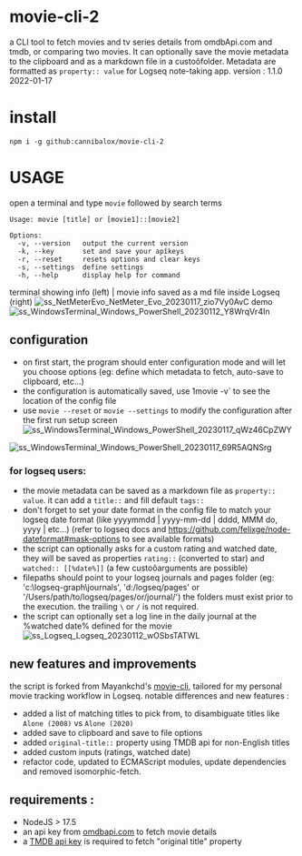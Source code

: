# movie-cli-2

a CLI tool to fetch movies and tv series details from omdbApi.com and tmdb, or comparing two movies.
It can optionally save the movie metadata to the clipboard and as a markdown file in a custoôfolder. Metadata are formatted as `property:: value` for Logseq note-taking app. 
version : 1.1.0 2022-01-17

# install

```
npm i -g github:cannibalox/movie-cli-2
```
# USAGE

open a terminal and type `movie` followed by search terms 

```
Usage: movie [title] or [movie1]::[movie2]

Options:
  -v, --version   output the current version
  -k, --key       set and save your apîkeys
  -r, --reset     resets options and clear keys
  -s, --settings  define settings
  -h, --help      display help for command

```
terminal showing info (left) | movie info saved as a md file inside Logseq (right)
![ss_NetMeterEvo_NetMeter_Evo_20230117_zio7Vy0AvC](https://user-images.githubusercontent.com/4605693/212810011-f2243e69-4d22-40a8-abd5-429c3d641c08.png)
demo
![ss_WindowsTerminal_Windows_PowerShell_20230112_Y8WrqVr4In](https://user-images.githubusercontent.com/4605693/212810444-6561117e-eff7-4c68-a7b6-ffad06acf6cd.gif)

## configuration

- on first start, the program should enter configuration mode and will let you choose options (eg: define which metadata to fetch, auto-save to clipboard, etc...)
- the configuration is automatically saved, use 1movie -v` to see the location of the config file
- use `movie --reset` or `movie --settings` to modify the configuration after the first run 
setup screen
![ss_WindowsTerminal_Windows_PowerShell_20230117_qWz46CpZWY](https://user-images.githubusercontent.com/4605693/212809801-627a80a4-b90f-4753-85d6-8bd138411daa.png)

![ss_WindowsTerminal_Windows_PowerShell_20230117_69R5AQNSrg](https://user-images.githubusercontent.com/4605693/212809383-43f6f1f2-1655-471f-97d4-baef5969ffc3.png)

### for logseq users:
  - the movie metadata can be saved as a markdown file as `property:: value`. it can add a `title::` and fill default `tags::`
  - don't forget to set your date format in the config file to match your logseq date format (like yyyymmdd | yyyy-mm-dd | dddd, MMM do, yyyy | etc...)
    (refer to logseq docs and https://github.com/felixge/node-dateformat#mask-options to see available formats)
  - the script can optionally asks for a custom rating and watched date, they will be saved as properties `rating::` (converted to star) and `watched:: [[%date%]]` (a few custoôarguments are possible)
  - filepaths should point to your logseq journals and pages folder (eg: 'c:\\logseq-graph\\journals', 'd:/logseq/pages' or '/Users/path/to/logseq/pages/or/journal/')
    the folders must exist prior to the execution. the trailing `\` or `/` is not required.
  - the script can optionally set a log line in the daily journal at the %watched date% defined for the movie
![ss_Logseq_Logseq_20230112_wOSbsTATWL](https://user-images.githubusercontent.com/4605693/212810237-7d0c28b4-065e-4831-848a-385affa32b32.gif)

## new features and improvements

the script is forked from Mayankchd's [movie-cli](https://github.com/mayankchd/movie/blob/master/cli.js), tailored for my personal movie tracking workflow in Logseq.
notable differences and new features :
- added a list of matching titles to pick from, to disambiguate titles like `Alone (2008)` vs `Alone (2020)` 
- added save to clipboard and save to file options
- added `original-title::` property using TMDB api for non-English titles
- added custom inputs (ratings, watched date)
- refactor code, updated to ECMAScript modules, update dependencies and removed isomorphic-fetch.

## requirements :

- NodeJS > 17.5
- an api key from [omdbapi.com](https://www.omdbapi.com/apikey.aspx) to fetch movie details 
- a [TMDB api key](https://developers.themoviedb.org/) is required to fetch "original title" property


